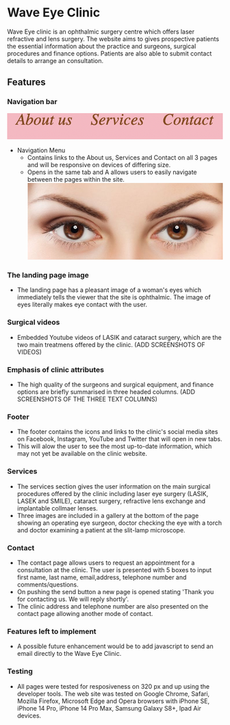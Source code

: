 # Wave Eye Clinic
Wave Eye clinic is an ophthalmic surgery centre which offers laser refractive and lens surgery. The website aims to gives prospective patients the essential information about the practice and surgeons, surgical procedures and finance options. Patients are also able to submit contact details to arrange an consultation.
## Features 
### Navigation bar
![Mockup](assets/doc/nav.png)
* Navigation Menu
    * Contains links to the About us, Services and Contact on all 3 pages and will be responsive on devices of differing size.
    * Opens in the same tab and A
    allows users to easily navigate between the pages within the site. 
![Mockup](assets/doc/brown-eyes.jpeg)
### The landing page image
* The landing page has a pleasant image of a woman's eyes which immediately tells the viewer that the site is ophthalmic. The image of eyes literally makes eye contact with the user.

### Surgical videos
*  Embedded Youtube videos of LASIK and cataract surgery, which are the two main treatmens offered by the clinic. (ADD SCREENSHOTS OF VIDEOS)

### Emphasis of clinic attributes
* The high quality of the surgeons and surgical equipment, and finance options are briefly summarised in three headed columns. (ADD SCREENSHOTS OF THE THREE TEXT COLUMNS)

### Footer
* The footer contains the icons and links to the clinic's social media sites on Facebook, Instagram, YouTube and Twitter that will open in new tabs. 
* This will alow the user to see the most up-to-date information, which may not yet be available on the clinic website.
  
### Services
* The services section gives the user information on the main surgical procedures offered by the clinic including laser eye surgery (LASIK, LASEK and SMILE), cataract surgery, refractive lens exchange and implantable collmaer lenses. 
* Three images are included in a gallery at the bottom of the page showing an operating eye surgeon, doctor checking the eye with a torch and doctor examining a patient at the slit-lamp microscope.

### Contact
* The contact page allows users to request an appointment for a consultation at the clinic. The user is presented with 5 boxes to input first name, last name, email,address, telephone number and comments/questions. 
* On pushing the send button a new page is opened stating 'Thank you for contacting us. We will reply shortly'.
* The clinic address and telephone number are also presented on the contact page allowing another mode of contact.

### Features left to implement
* A possible future enhancement would be to add javascript to send an email directly to the Wave Eye Clinic.

### Testing
* All pages were tested for resposiveness on 320 px and up using the developer tools. The web site was tested on Google Chrome, Safari, Mozilla Firefox, Microsoft Edge and Opera browsers with iPhone SE, iPhone 14 Pro, iPhone 14 Pro Max, Samsung Galaxy S8+, Ipad Air devices.

